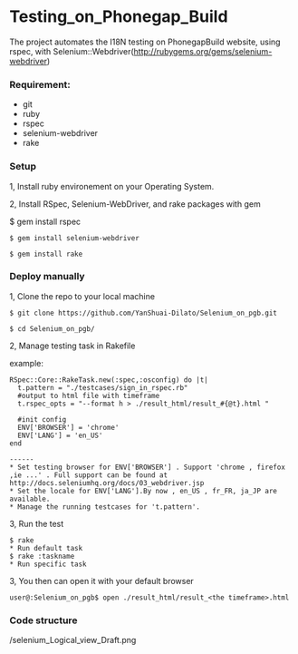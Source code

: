 Testing_on_Phonegap_Build
===============
The project automates the I18N testing on PhonegapBuild website, using rspec, with Selenium::Webdriver(http://rubygems.org/gems/selenium-webdriver) 

### Requirement:

- git
- ruby
- rspec
- selenium-webdriver
- rake

### Setup

1, Install ruby environement on your Operating System. 

2, Install RSpec, Selenium-WebDriver, and rake packages with gem

  $ gem install rspec

	$ gem install selenium-webdriver

	$ gem install rake

### Deploy manually 

1, Clone the repo to your local machine
	
	$ git clone https://github.com/YanShuai-Dilato/Selenium_on_pgb.git
	
	$ cd Selenium_on_pgb/

2, Manage testing task in Rakefile

   example:
	
    RSpec::Core::RakeTask.new(:spec,:osconfig) do |t|
      t.pattern = "./testcases/sign_in_rspec.rb"  
      #output to html file with timeframe
      t.rspec_opts = "--format h > ./result_html/result_#{@t}.html "
      
	  #init config
      ENV['BROWSER'] = 'chrome'
      ENV['LANG'] = 'en_US'
    end
    
    ------
    * Set testing browser for ENV['BROWSER'] . Support 'chrome , firefox ,ie ...' . Full support can be found at 
    http://docs.seleniumhq.org/docs/03_webdriver.jsp
    * Set the locale for ENV['LANG'].By now , en_US , fr_FR, ja_JP are available.
    * Manage the running testcases for 't.pattern'.
    
3, Run the test 
	
	$ rake
	* Run default task
	$ rake :taskname
	* Run specific task
	

	
3, You then can open it with your default browser
	
	user@:Selenium_on_pgb$ open ./result_html/result_<the timeframe>.html
	
	

### Code structure
<root>/selenium_Logical_view_Draft.png
